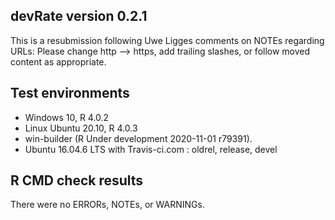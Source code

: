 ## devRate version 0.2.1
This is a resubmission following Uwe Ligges comments on NOTEs regarding URLs:
Please change http --> https, add trailing slashes, or follow moved
content as appropriate.

## Test environments
* Windows 10, R 4.0.2
* Linux Ubuntu 20.10, R 4.0.3
* win-builder (R Under development 2020-11-01 r79391).
* Ubuntu 16.04.6 LTS with Travis-ci.com : oldrel, release, devel

## R CMD check results
There were no ERRORs, NOTEs, or WARNINGs. 

